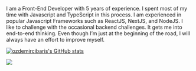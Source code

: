 I am a Front-End Developer with 5 years of experience. I spent most of my time with Javascript and TypeScript in this process. I am experienced in popular Javascript Frameworks such as  ReactJS, NextJS, and NodeJS.
I like to challenge with the occasional backend challenges. It gets me into end-to-end thinking.
Even though I’m just at the beginning of the road, I will always have an effort to improve myself.

<a href="http://www.github.com/ozdemircibaris"><img src="https://github-readme-stats.vercel.app/api?username=ozdemircibaris&show_icons=true&hide=stars,contribs&count_private=true&title_color=0891b2&text_color=ffffff&icon_color=0891b2&bg_color=1c1917&hide_border=true&show_icons=true" alt="ozdemircibaris's GitHub stats" /></a>

<a href="http://www.github.com/ozdemircibaris"><img src="https://github-readme-streak-stats.herokuapp.com/?user=ozdemircibaris&stroke=ffffff&background=1c1917&ring=0891b2&fire=0891b2&currStreakNum=ffffff&currStreakLabel=0891b2&sideNums=ffffff&sideLabels=ffffff&dates=ffffff&hide_border=true" /></a>
